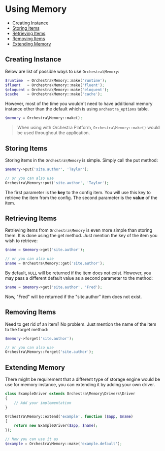 Using Memory
==============

* [Creating Instance](#create-instance)
* [Storing Items](#storing-items)
* [Retrieving Items](#retrieving-items)
* [Removing Items](#removing-items)
* [Extending Memory](#extending-memory)

## Creating Instance

Below are list of possible ways to use `Orchestra\Memory`:

```php
$runtime  = Orchestra\Memory::make('runtime');
$fluent   = Orchestra\Memory::make('fluent');
$eloquent = Orchestra\Memory::make('eloquent'); 
$cache    = Orchestra\Memory::make('cache');
```

However, most of the time you wouldn't need to have additional memory instance other than the default which is using `orchestra_options` table.

```php
$memory = Orchestra\Memory::make();
```

> When using with Orchestra Platform, `Orchestra\Memory::make()` would be used throughout the application.

## Storing Items

Storing items in the `Orchestra\Memory` is simple. Simply call the put method:

```php
$memory->put('site.author', 'Taylor');

// or you can also use
Orchestra\Memory::put('site.author', 'Taylor');
```

The first parameter is the **key** to the config item. You will use this key to retrieve the item from the config. The second parameter is the **value** of the item.

## Retrieving Items

Retrieving items from `Orchestra\Memory` is even more simple than storing them. It is done using the get method. Just mention the key of the item you wish to retrieve:

```php
$name = $memory->get('site.author');

// or you can also use
$name = Orchestra\Memory::get('site.author');
```

By default, `NULL` will be returned if the item does not exist. However, you may pass a different default value as a second parameter to the method:

```php
$name = $memory->get('site.author', 'Fred');
```

Now, "Fred" will be returned if the "site.author" item does not exist.

## Removing Items

Need to get rid of an item? No problem. Just mention the name of the item to the forget method:

```php
$memory->forget('site.author');

// or you can also use
Orchestra\Memory::forget('site.author');
```

## Extending Memory

There might be requirement that a different type of storage engine would be use for memory instance, you can extending it by adding your own driver.

```php
class ExampleDriver extends Orchestra\Memory\Drivers\Driver 
{
	// Add your implementation
}

Orchestra\Memory::extend('example', function ($app, $name)
{
	return new ExampleDriver($app, $name);
});

// Now you can use it as
$example = Orchestra\Memory::make('example.default');
```
